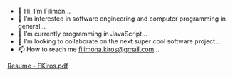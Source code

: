 - 👋 Hi, I’m Filimon...
- 👀 I’m interested in software engineering and computer programming in general...
- 🌱 I’m currently programming in JavaScript...
- 💞️ I’m looking to collaborate on the next super cool software project...
- 📫 How to reach me filimona.kiros@gmail.com...

<!---
FilimonK-Git/FilimonK-Git is a ✨ special ✨ repository because its `README.md` (this file) appears on your GitHub profile.
You can click the Preview link to take a look at your changes.
--->


[Resume - FKiros.pdf](https://github.com/FilimonK-Git/FilimonK-Git/files/10036904/Resume.-.FKiros.pdf)
